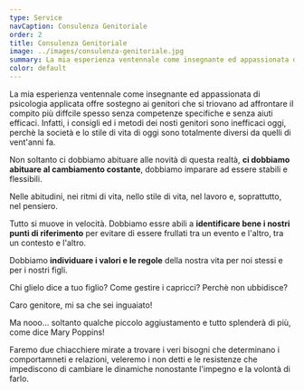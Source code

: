 ```yaml
---
type: Service
navCaption: Consulenza Genitoriale
order: 2
title: Consulenza Genitoriale
image: ../images/consulenza-genitoriale.jpg
summary: La mia esperienza ventennale come insegnante ed appassionata di psicologia applicata offre sostegno ai genitori che si triovano ad affrontare il compito più diffcile spesso senza competenze specifiche e senza aiuti efficaci.
color: default
---
```


La mia esperienza ventennale come insegnante ed appassionata di psicologia applicata offre sostegno ai genitori che si triovano ad affrontare il compito più diffcile spesso senza competenze specifiche e senza aiuti efficaci. Infatti, i consigli ed i metodi dei nosti genitori sono inefficaci oggi, perchè la società e lo stile di vita di oggi sono totalmente diversi da quelli di vent'anni fa.

Non soltanto ci dobbiamo abituare alle novità di questa realtà, **ci dobbiamo abituare al cambiamento costante**, dobbiamo imparare ad essere stabili e flessibili.

Nelle abitudini, nei ritmi di vita, nello stile di vita, nel lavoro e, soprattutto, nel pensiero.

Tutto si muove in velocità. Dobbiamo essre abili a **identificare bene i nostri punti di riferimento** per evitare di essere frullati tra un evento e l'altro, tra un contesto e l'altro.

Dobbiamo **individuare i valori e le regole** della nostra vita per noi stessi e per i nostri figli.

Chi glielo dice a tuo figlio? Come gestire i capricci? Perchè non ubbidisce?

Caro genitore, mi sa che sei inguaiato!

Ma nooo... soltanto qualche piccolo aggiustamento e tutto splenderà di più, come dice Mary Poppins!

Faremo due chiacchiere mirate a trovare i veri bisogni che determinano i comportamneti e relazioni, veleremo i non detti e le resistenze che impediscono di cambiare le dinamiche nonostante l'impegno e la volontà di farlo.